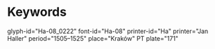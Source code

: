 # Keywords
glyph-id="Ha-08_0222"
font-id="Ha-08"
printer-id="Ha"
printer="Jan Haller"
period="1505–1525"
place="Kraków"
PT plate="171"
